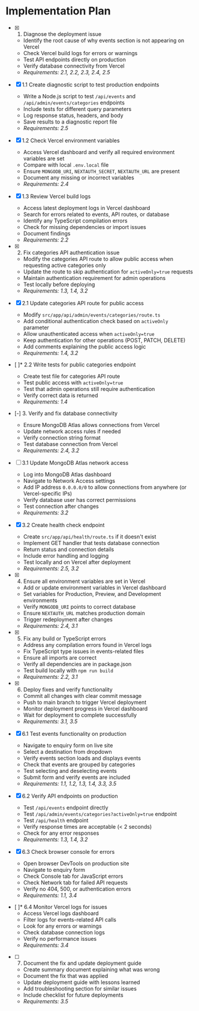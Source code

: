 # Implementation Plan

- [x] 1. Diagnose the deployment issue
  - Identify the root cause of why events section is not appearing on Vercel
  - Check Vercel build logs for errors or warnings
  - Test API endpoints directly on production
  - Verify database connectivity from Vercel
  - _Requirements: 2.1, 2.2, 2.3, 2.4, 2.5_

- [x] 1.1 Create diagnostic script to test production endpoints
  - Write a Node.js script to test `/api/events` and `/api/admin/events/categories` endpoints
  - Include tests for different query parameters
  - Log response status, headers, and body
  - Save results to a diagnostic report file
  - _Requirements: 2.5_

- [x] 1.2 Check Vercel environment variables
  - Access Vercel dashboard and verify all required environment variables are set
  - Compare with local `.env.local` file
  - Ensure `MONGODB_URI`, `NEXTAUTH_SECRET`, `NEXTAUTH_URL` are present
  - Document any missing or incorrect variables
  - _Requirements: 2.4_

- [x] 1.3 Review Vercel build logs
  - Access latest deployment logs in Vercel dashboard
  - Search for errors related to events, API routes, or database
  - Identify any TypeScript compilation errors
  - Check for missing dependencies or import issues
  - Document findings
  - _Requirements: 2.2_

- [x] 2. Fix categories API authentication issue
  - Modify the categories API route to allow public access when requesting active categories only
  - Update the route to skip authentication for `activeOnly=true` requests
  - Maintain authentication requirement for admin operations
  - Test locally before deploying
  - _Requirements: 1.3, 1.4, 3.2_

- [x] 2.1 Update categories API route for public access
  - Modify `src/app/api/admin/events/categories/route.ts`
  - Add conditional authentication check based on `activeOnly` parameter
  - Allow unauthenticated access when `activeOnly=true`
  - Keep authentication for other operations (POST, PATCH, DELETE)
  - Add comments explaining the public access logic
  - _Requirements: 1.4, 3.2_

- [ ]* 2.2 Write tests for public categories endpoint
  - Create test file for categories API route
  - Test public access with `activeOnly=true`
  - Test that admin operations still require authentication
  - Verify correct data is returned
  - _Requirements: 1.4_

- [-] 3. Verify and fix database connectivity
  - Ensure MongoDB Atlas allows connections from Vercel
  - Update network access rules if needed
  - Verify connection string format
  - Test database connection from Vercel
  - _Requirements: 2.4, 3.2_

- [ ] 3.1 Update MongoDB Atlas network access
  - Log into MongoDB Atlas dashboard
  - Navigate to Network Access settings
  - Add IP address `0.0.0.0/0` to allow connections from anywhere (or Vercel-specific IPs)
  - Verify database user has correct permissions
  - Test connection after changes
  - _Requirements: 3.2_

- [x] 3.2 Create health check endpoint
  - Create `src/app/api/health/route.ts` if it doesn't exist
  - Implement GET handler that tests database connection
  - Return status and connection details
  - Include error handling and logging
  - Test locally and on Vercel after deployment
  - _Requirements: 2.5, 3.2_

- [x] 4. Ensure all environment variables are set in Vercel
  - Add or update environment variables in Vercel dashboard
  - Set variables for Production, Preview, and Development environments
  - Verify `MONGODB_URI` points to correct database
  - Ensure `NEXTAUTH_URL` matches production domain
  - Trigger redeployment after changes
  - _Requirements: 2.4, 3.1_

- [x] 5. Fix any build or TypeScript errors
  - Address any compilation errors found in Vercel logs
  - Fix TypeScript type issues in events-related files
  - Ensure all imports are correct
  - Verify all dependencies are in package.json
  - Test build locally with `npm run build`
  - _Requirements: 2.2, 3.1_

- [x] 6. Deploy fixes and verify functionality
  - Commit all changes with clear commit message
  - Push to main branch to trigger Vercel deployment
  - Monitor deployment progress in Vercel dashboard
  - Wait for deployment to complete successfully
  - _Requirements: 3.1, 3.5_

- [x] 6.1 Test events functionality on production
  - Navigate to enquiry form on live site
  - Select a destination from dropdown
  - Verify events section loads and displays events
  - Check that events are grouped by categories
  - Test selecting and deselecting events
  - Submit form and verify events are included
  - _Requirements: 1.1, 1.2, 1.3, 1.4, 3.3, 3.5_

- [x] 6.2 Verify API endpoints on production
  - Test `/api/events` endpoint directly
  - Test `/api/admin/events/categories?activeOnly=true` endpoint
  - Test `/api/health` endpoint
  - Verify response times are acceptable (< 2 seconds)
  - Check for any error responses
  - _Requirements: 1.3, 1.4, 3.2_

- [x] 6.3 Check browser console for errors
  - Open browser DevTools on production site
  - Navigate to enquiry form
  - Check Console tab for JavaScript errors
  - Check Network tab for failed API requests
  - Verify no 404, 500, or authentication errors
  - _Requirements: 1.1, 3.4_

- [ ]* 6.4 Monitor Vercel logs for issues
  - Access Vercel logs dashboard
  - Filter logs for events-related API calls
  - Look for any errors or warnings
  - Check database connection logs
  - Verify no performance issues
  - _Requirements: 3.4_

- [ ] 7. Document the fix and update deployment guide
  - Create summary document explaining what was wrong
  - Document the fix that was applied
  - Update deployment guide with lessons learned
  - Add troubleshooting section for similar issues
  - Include checklist for future deployments
  - _Requirements: 3.5_
